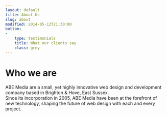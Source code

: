 ```yaml
---
layout: default
title: About Us
slug: about
modified: 2014-05-12T21:30:00
bottom: 
-
    type: testimonials
    title: What our clients say
    class: grey
---
```

# Who we are

ABE Media are a small, yet highly innovative web design and development company based in Brighton & Hove, East Sussex.  
Since its incorporation in 2005, ABE Media have been at the forefront of new technology, shaping the future of web design with each and every project.
